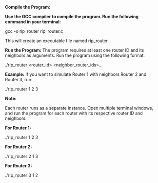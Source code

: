 **Compile the Program:**

**Use the GCC compiler to compile the program. Run the following command in your terminal:**


gcc -o rip_router rip_router.c

This will create an executable file named rip_router.


**Run the Program:**
The program requires at least one router ID and its neighbors as arguments. Run the program using the following format:

./rip_router <router_id> <neighbor_router_ids>...


**Example:**
If you want to simulate Router 1 with neighbors Router 2 and Router 3, run:

./rip_router 1 2 3

**Note:**

Each router runs as a separate instance. Open multiple terminal windows, and run the program for each router with its respective router ID and neighbors.


**For Router 1:**

./rip_router 1 2 3


**For Router 2:**

./rip_router 2 1 3


**For Router 3:**

./rip_router 3 1 2
